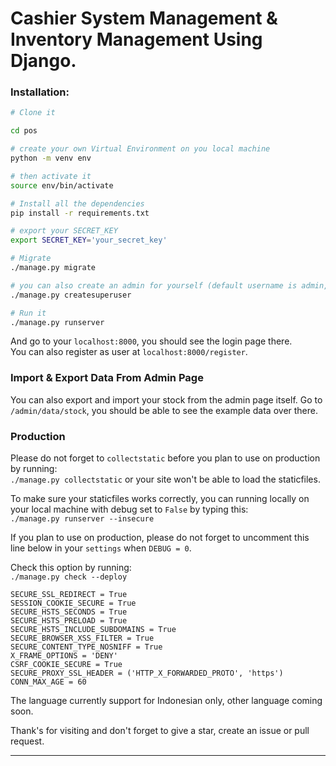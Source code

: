 # Cashier System Management & Inventory Management Using Django.


### Installation:
```bash
# Clone it

cd pos

# create your own Virtual Environment on you local machine
python -m venv env

# then activate it
source env/bin/activate

# Install all the dependencies
pip install -r requirements.txt

# export your SECRET_KEY
export SECRET_KEY='your_secret_key'

# Migrate 
./manage.py migrate

# you can also create an admin for yourself (default username is admin, pass: admin)
./manage.py createsuperuser

# Run it
./manage.py runserver
```
And go to your `localhost:8000`, you should see the login page there. <br>
You can also register as user at `localhost:8000/register`.

### Import & Export Data From Admin Page
You can also export and import your stock from the admin page itself.
Go to `/admin/data/stock`, you should be able to see the example data over there.

### Production
Please do not forget to `collectstatic` before you plan to use on production by running: <br>
`./manage.py collectstatic` or your site won't be able to load the staticfiles.

To make sure your staticfiles works correctly, you can running locally on your local machine with debug set to `False`
by typing this: <br>
`./manage.py runserver --insecure`


If you plan to use on production, please do not forget to uncomment this line below in your `settings` 
when `DEBUG = 0`.

Check this option by running: <br>
`./manage.py check --deploy`


```
SECURE_SSL_REDIRECT = True
SESSION_COOKIE_SECURE = True
SECURE_HSTS_SECONDS = True
SECURE_HSTS_PRELOAD = True
SECURE_HSTS_INCLUDE_SUBDOMAINS = True
SECURE_BROWSER_XSS_FILTER = True
SECURE_CONTENT_TYPE_NOSNIFF = True
X_FRAME_OPTIONS = 'DENY'
CSRF_COOKIE_SECURE = True
SECURE_PROXY_SSL_HEADER = ('HTTP_X_FORWARDED_PROTO', 'https')
CONN_MAX_AGE = 60
```

The language currently support for Indonesian only, other language coming soon.


Thank's for visiting and don't forget to give a star, create an issue or pull request.

---



